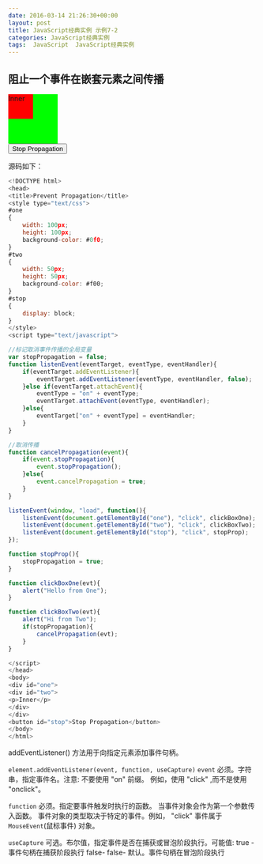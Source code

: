 ```yaml
---
date: 2016-03-14 21:26:30+00:00
layout: post
title: JavaScript经典实例 示例7-2
categories: JavaScript经典实例
tags:  JavaScript  JavaScript经典实例
---
```


阻止一个事件在嵌套元素之间传播
----------------

<head>
<title>Prevent Propagation</title>
<style type="text/css">
#one
{
    width: 100px;
    height: 100px;
    background-color: #0f0;
}
#two
{
    width: 50px;
    height: 50px;
    background-color: #f00;
}
#stop
{
    display: block;
}
</style>
<script type="text/javascript">

//标记取消事件传播的全局变量
var stopPropagation = false;
function listenEvent(eventTarget, eventType, eventHandler){
    if(eventTarget.addEventListener){
        eventTarget.addEventListener(eventType, eventHandler, false);
    }else if(eventTarget.attachEvent){
        eventType = "on" + eventType;
        eventTarget.attachEvent(eventType, eventHandler);
    }else{
        eventTarget["on" + eventType] = eventHandler;
    }
}

//取消传播
function cancelPropagation(event){
    if(event.stopPropagation){
        event.stopPropagation();
    }else{
        event.cancelPropagation = true;
    }    
}

listenEvent(window, "load", function(){
    listenEvent(document.getElementById("one"), "click", clickBoxOne);
    listenEvent(document.getElementById("two"), "click", clickBoxTwo);
    listenEvent(document.getElementById("stop"), "click", stopProp);
});

function stopProp(){
    stopPropagation = true;
}

function clickBoxOne(evt){
    alert("Hello from One");
}

function clickBoxTwo(evt){
    alert("Hi from Two");
    if(stopPropagation){
        cancelPropagation(evt);
    }
}

</script>
</head>
<body>
<div id="one">
<div id="two">
<p>Inner</p>
</div>
</div>
<button id="stop">Stop Propagation</button>
</body>
</html>

源码如下：

``` javascript
<!DOCTYPE html>
<head>
<title>Prevent Propagation</title>
<style type="text/css">
#one
{
    width: 100px;
    height: 100px;
    background-color: #0f0;
}
#two
{
    width: 50px;
    height: 50px;
    background-color: #f00;
}
#stop
{
    display: block;
}
</style>
<script type="text/javascript">

//标记取消事件传播的全局变量
var stopPropagation = false;
function listenEvent(eventTarget, eventType, eventHandler){
    if(eventTarget.addEventListener){
        eventTarget.addEventListener(eventType, eventHandler, false);
    }else if(eventTarget.attachEvent){
        eventType = "on" + eventType;
        eventTarget.attachEvent(eventType, eventHandler);
    }else{
        eventTarget["on" + eventType] = eventHandler;
    }
}

//取消传播
function cancelPropagation(event){
    if(event.stopPropagation){
        event.stopPropagation();
    }else{
        event.cancelPropagation = true;
    }    
}

listenEvent(window, "load", function(){
    listenEvent(document.getElementById("one"), "click", clickBoxOne);
    listenEvent(document.getElementById("two"), "click", clickBoxTwo);
    listenEvent(document.getElementById("stop"), "click", stopProp);
});

function stopProp(){
    stopPropagation = true;
}

function clickBoxOne(evt){
    alert("Hello from One");
}

function clickBoxTwo(evt){
    alert("Hi from Two");
    if(stopPropagation){
        cancelPropagation(evt);
    }
}

</script>
</head>
<body>
<div id="one">
<div id="two">
<p>Inner</p>
</div>
</div>
<button id="stop">Stop Propagation</button>
</body>
</html>
``` 

addEventListener() 方法用于向指定元素添加事件句柄。

`element.addEventListener(event, function, useCapture)`    `event`	必须。字符串，指定事件名。注意: 不要使用 "on" 前缀。 例如，使用 "click" ,而不是使用 "onclick"。 

`function`	必须。指定要事件触发时执行的函数。 当事件对象会作为第一个参数传入函数。 事件对象的类型取决于特定的事件。例如， "click" 事件属于 `MouseEvent`(鼠标事件) 对象。

`useCapture`	可选。布尔值，指定事件是否在捕获或冒泡阶段执行。可能值:
true - 事件句柄在捕获阶段执行
false- false- 默认。事件句柄在冒泡阶段执行
